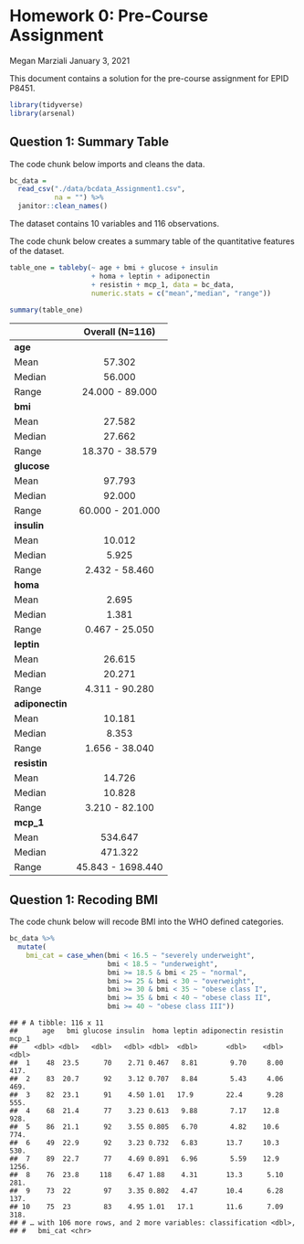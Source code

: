 Homework 0: Pre-Course Assignment
================
Megan Marziali
January 3, 2021

This document contains a solution for the pre-course assignment for EPID
P8451.

``` r
library(tidyverse)
library(arsenal)
```

## Question 1: Summary Table

The code chunk below imports and cleans the data.

``` r
bc_data = 
  read_csv("./data/bcdata_Assignment1.csv",
           na = "") %>% 
  janitor::clean_names()
```

The dataset contains 10 variables and 116 observations.

The code chunk below creates a summary table of the quantitative
features of the dataset.

``` r
table_one = tableby(~ age + bmi + glucose + insulin
                    + homa + leptin + adiponectin 
                    + resistin + mcp_1, data = bc_data,
                    numeric.stats = c("mean","median", "range"))

summary(table_one)
```

|                 |  Overall (N=116)  |
| :-------------- | :---------------: |
| **age**         |                   |
| Mean            |      57.302       |
| Median          |      56.000       |
| Range           |  24.000 - 89.000  |
| **bmi**         |                   |
| Mean            |      27.582       |
| Median          |      27.662       |
| Range           |  18.370 - 38.579  |
| **glucose**     |                   |
| Mean            |      97.793       |
| Median          |      92.000       |
| Range           | 60.000 - 201.000  |
| **insulin**     |                   |
| Mean            |      10.012       |
| Median          |       5.925       |
| Range           |  2.432 - 58.460   |
| **homa**        |                   |
| Mean            |       2.695       |
| Median          |       1.381       |
| Range           |  0.467 - 25.050   |
| **leptin**      |                   |
| Mean            |      26.615       |
| Median          |      20.271       |
| Range           |  4.311 - 90.280   |
| **adiponectin** |                   |
| Mean            |      10.181       |
| Median          |       8.353       |
| Range           |  1.656 - 38.040   |
| **resistin**    |                   |
| Mean            |      14.726       |
| Median          |      10.828       |
| Range           |  3.210 - 82.100   |
| **mcp\_1**      |                   |
| Mean            |      534.647      |
| Median          |      471.322      |
| Range           | 45.843 - 1698.440 |

## Question 1: Recoding BMI

The code chunk below will recode BMI into the WHO defined categories.

``` r
bc_data %>% 
  mutate(
    bmi_cat = case_when(bmi < 16.5 ~ "severely underweight", 
                        bmi < 18.5 ~ "underweight",
                        bmi >= 18.5 & bmi < 25 ~ "normal",
                        bmi >= 25 & bmi < 30 ~ "overweight",
                        bmi >= 30 & bmi < 35 ~ "obese class I",
                        bmi >= 35 & bmi < 40 ~ "obese class II",
                        bmi >= 40 ~ "obese class III"))
```

    ## # A tibble: 116 x 11
    ##      age   bmi glucose insulin  homa leptin adiponectin resistin mcp_1
    ##    <dbl> <dbl>   <dbl>   <dbl> <dbl>  <dbl>       <dbl>    <dbl> <dbl>
    ##  1    48  23.5      70    2.71 0.467   8.81        9.70     8.00  417.
    ##  2    83  20.7      92    3.12 0.707   8.84        5.43     4.06  469.
    ##  3    82  23.1      91    4.50 1.01   17.9        22.4      9.28  555.
    ##  4    68  21.4      77    3.23 0.613   9.88        7.17    12.8   928.
    ##  5    86  21.1      92    3.55 0.805   6.70        4.82    10.6   774.
    ##  6    49  22.9      92    3.23 0.732   6.83       13.7     10.3   530.
    ##  7    89  22.7      77    4.69 0.891   6.96        5.59    12.9  1256.
    ##  8    76  23.8     118    6.47 1.88    4.31       13.3      5.10  281.
    ##  9    73  22        97    3.35 0.802   4.47       10.4      6.28  137.
    ## 10    75  23        83    4.95 1.01   17.1        11.6      7.09  318.
    ## # … with 106 more rows, and 2 more variables: classification <dbl>,
    ## #   bmi_cat <chr>
